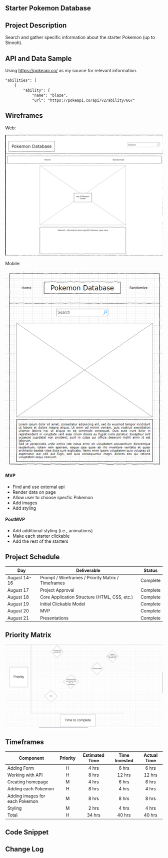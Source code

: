 ## Starter Pokemon Database

## Project Description

Search and gather specific information about the starter Pokemon (up to Sinnoh).

## API and Data Sample

Using https://pokeapi.co/ as my source for relevant information.

    "abilities": [
        {
            "ability": {
                "name": "blaze",
                "url": "https://pokeapi.co/api/v2/ability/66/"

## Wireframes

Web:

<img src="wireframe.png">

Mobile:

<img src="pd-mobile.png">

#### MVP 

- Find and use external api 
- Render data on page 
- Allow user to choose specfic Pokemon
- Add images
- Add styling

#### PostMVP

- Add additional styling (i.e., animations)
- Make each starter clickable
- Add the rest of the starters

## Project Schedule

|  Day | Deliverable | Status
|---|---| ---|
|August 14-16| Prompt / Wireframes / Priority Matrix / Timeframes | Complete
|August 17| Project Approval | Complete
|August 18| Core Application Structure (HTML, CSS, etc.) | Complete
|August 19| Initial Clickable Model  | Complete
|August 20| MVP | Complete
|August 21| Presentations | Complete

## Priority Matrix

<img src="Priority-matrix.png">

## Timeframes

| Component | Priority | Estimated Time | Time Invested | Actual Time |
| --- | :---: |  :---: | :---: | :---: |
| Adding Form | H | 4 hrs| 6 hrs | 6 hrs |
| Working with API | H | 8 hrs| 12 hrs | 12 hrs |
| Creating homepage | M | 4 hrs | 6 hrs | 6 hrs |
| Adding each Pokemon | H | 8 hrs | 4 hrs | 4 hrs |
| Adding images for each Pokemon | M | 8 hrs | 8 hrs | 8 hrs|
| Styling | M | 2 hrs | 4 hrs | 4 hrs |
| Total | H | 34 hrs| 40 hrs | 40 hrs |

## Code Snippet



## Change Log

